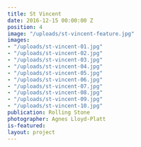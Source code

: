 ```yaml
---
title: St Vincent
date: 2016-12-15 00:00:00 Z
position: 4
image: "/uploads/st-vincent-feature.jpg"
images:
- "/uploads/st-vincent-01.jpg"
- "/uploads/st-vincent-02.jpg"
- "/uploads/st-vincent-03.jpg"
- "/uploads/st-vincent-04.jpg"
- "/uploads/st-vincent-05.jpg"
- "/uploads/st-vincent-06.jpg"
- "/uploads/st-vincent-07.jpg"
- "/uploads/st-vincent-08.jpg"
- "/uploads/st-vincent-09.jpg"
- "/uploads/st-vincent-10.jpg"
publication: Rolling Stone
photographer: Agnes Lloyd-Platt
is-featured: 
layout: project
---
```


